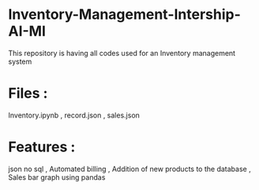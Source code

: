 # Inventory-Management-Intership-AI-Ml
This repository is having all codes used for an Inventory management system 

# Files : 
  Inventory.ipynb  ,
  record.json   ,
  sales.json   
  
# Features :
   json no sql   ,
   Automated billing   ,
   Addition of new products to the database   ,
   Sales bar graph using pandas   
   
